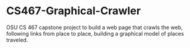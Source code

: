 # CS467-Graphical-Crawler
OSU CS 467 capstone project to build a web page that crawls the web, following links from place to place, building a graphical model of places traveled.
